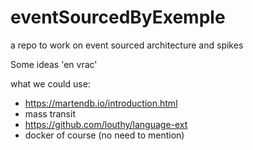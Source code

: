 # eventSourcedByExemple
a repo to work on event sourced architecture and spikes


Some ideas 'en vrac'

what we could use:
- https://martendb.io/introduction.html
- mass transit
- https://github.com/louthy/language-ext
- docker of course (no need to mention)
